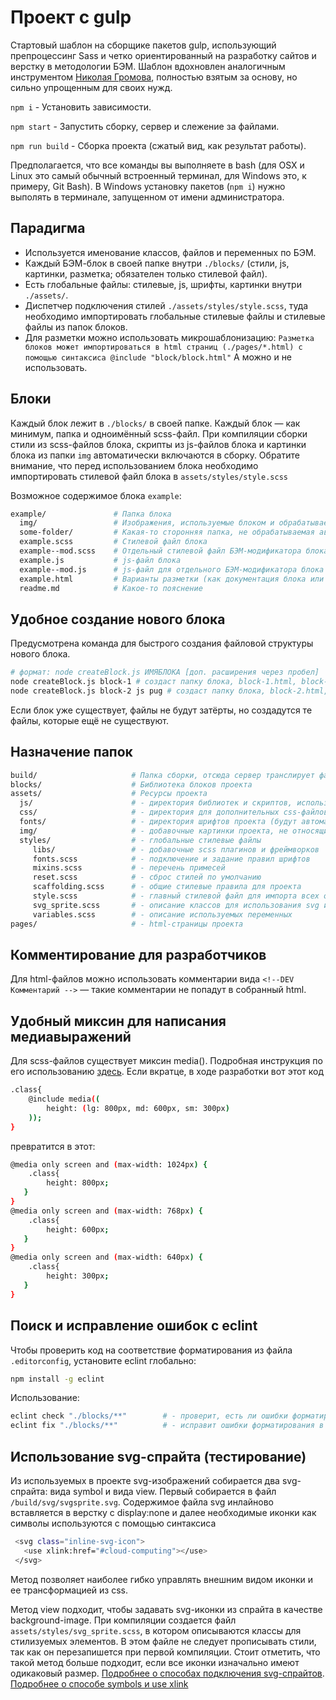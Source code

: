 # Проект с gulp 



Стартовый шаблон на сборщике пакетов gulp, использующий препроцессинг Sass и четко ориентированный на
разработку сайтов и верстку в методологии БЭМ. Шаблон вдохновлен аналогичным инструментом [Николая Громова](https://github.com/nicothin),
полностью взятым за основу, но сильно упрощенным для своих нужд.



` npm i ` - Установить зависимости.

` npm start ` - Запустить сборку, сервер и слежение за файлами.

` npm run build ` - Сборка проекта (сжатый вид, как результат работы).


Предполагается, что все команды вы выполняете в bash (для OSX и Linux это самый обычный встроенный терминал, для Windows это, к примеру, Git Bash). В Windows установку пакетов (`npm i`) нужно выполять в терминале, запущенном от имени администратора.



## Парадигма

- Используется именование классов, файлов и переменных по БЭМ.
- Каждый БЭМ-блок в своей папке внутри `./blocks/` (стили, js, картинки, разметка; обязателен только стилевой файл).
- Есть глобальные файлы: стилевые, js, шрифты, картинки внутри `./assets/`.
- Диспетчер подключения стилей `./assets/styles/style.scss`, туда необходимо импортировать глобальные стилевые файлы и стилевые файлы из папок блоков.
- Для разметки можно использовать микрошаблонизацию:
  `Разметка блоков может импортироваться в html страниц (./pages/*.html) с помощью синтаксиса @include "block/block.html"`
  А можно и не использовать.



## Блоки

Каждый блок лежит в `./blocks/` в своей папке. Каждый блок — как минимум, папка и одноимённый scss-файл.
При компиляции сборки стили из scss-файлов блока, скрипты из js-файлов блока и картинки блока из папки `img` автоматически включаются в сборку.
Обратите внимание, что перед использованием блока необходимо импортировать стилевой файл блока в `assets/styles/style.scss`

Возможное содержимое блока `example`:

```bash
example/               # Папка блока
  img/                 # Изображения, используемые блоком и обрабатываемые автоматикой сборки
  some-folder/         # Какая-то сторонняя папка, не обрабатываемая автоматикой
  example.scss         # Стилевой файл блока
  example--mod.scss    # Отдельный стилевой файл БЭМ-модификатора блока
  example.js           # js-файл блока
  example--mod.js      # js-файл для отдельного БЭМ-модификатора блока
  example.html         # Варианты разметки (как документация блока или как вставляемый микрошаблонизатором фрагмент)
  readme.md            # Какое-то пояснение
```



## Удобное создание нового блока

Предусмотрена команда для быстрого создания файловой структуры нового блока.

```bash
# формат: node createBlock.js ИМЯБЛОКА [доп. расширения через пробел]
node createBlock.js block-1 # создаст папку блока, block-1.html, block-1.scss и подпапку img/ для этого блока
node createBlock.js block-2 js pug # создаст папку блока, block-2.html, block-2.scss, block-2.js, block-2.pug и подпапку img/ для этого блока
```

Если блок уже существует, файлы не будут затёрты, но создадутся те файлы, которые ещё не существуют.



## Назначение папок

```bash
build/                     # Папка сборки, отсюда сервер транслирует файлы.
blocks/                    # Библиотека блоков проекта
assets/                    # Ресурсы проекта
  js/                      # - директория библиотек и скриптов, использующихся в проекте
  css/                     # - директория для дополнительных css-файлов, подключаемых отдельно от style.min.css (например, стили для плагинов)
  fonts/                   # - директория шрифтов проекта (будут автоматически скопированы в папку сборки)
  img/                     # - добавочные картинки проекта, не относящиеся к блокам
  styles/                  # - глобальные стилевые файлы 
     libs/                 # - добавочные scss плагинов и фреймворков
     fonts.scss            # - подключение и задание правил шрифтов
     mixins.scss           # - перечень примесей
     reset.scss            # - сброс стилей по умолчанию
     scaffolding.scss      # - общие стилевые правила для проекта
     style.scss            # - главный стилевой файл для импорта всех остальных
     svg_sprite.scss       # - описание классов для использования svg из спрайта в качестве background-image
     variables.scss        # - описание используемых переменных
pages/                     # - html-страницы проекта
```



## Комментирование для разработчиков

Для html-файлов можно использовать комментарии вида `<!--DEV Комментарий -->` — такие комментарии не попадут в собранный html.


## Удобный миксин для написания медиавыражений

Для scss-файлов существует миксин media(). Подробная инструкция по его использованию [здесь](https://habr.com/post/352686/).
Если вкратце, в ходе разработки вот этот код 

```bash
.class{
    @include media((
        height: (lg: 800px, md: 600px, sm: 300px)
    ));
}
```

превратится в этот:

```bash
@media only screen and (max-width: 1024px) {
    .class{
        height: 800px;
   }
}
@media only screen and (max-width: 768px) {
    .class{
        height: 600px;
   }
}
@media only screen and (max-width: 640px) {
    .class{
        height: 300px;
   }
}
```


## Поиск и исправление ошибок с eclint

Чтобы проверить код на соответствие форматирования из файла `.editorconfig`, установите eclint глобально:

```bash
npm install -g eclint
```

Использование:

```bash
eclint check "./blocks/**"        # - проверит, есть ли ошибки форматирования в указанной папке
eclint fix "./blocks/**"          # - исправит ошибки форматирования в указанной папке
```


## Использование svg-спрайта (тестирование)

Из используемых в проекте svg-изображений собирается два svg-спрайта: вида symbol и вида view. 
Первый собирается в файл `/build/svg/svgsprite.svg`. Содержимое файла svg инлайново вставляется в верстку с display:none и далее необходимые иконки как символы используются с помощью синтаксиса 

```bash
 <svg class="inline-svg-icon">
   <use xlink:href="#cloud-computing"></use>
 </svg>
 ```
 
Метод позволяет наиболее гибко управлять внешним видом иконки и ее трансформацией из css.
 
Метод view подходит, чтобы задавать svg-иконки из спрайта в качестве background-image. При компиляции создается файл `assets/styles/svg_sprite.scss`, в котором описываются классы для стилизуемых элементов. В этом файле не следует прописывать стили, так как он перезапишется при первой компиляции. Стоит отметить, что такой метод больше подходит, если все иконки изначально имеют одикаковый размер. 
[Подробнее о способах подключения svg-спрайтов](https://uwebdesign.ru/svg-sprites/).
[Подробнее о способе symbols и use xlink](http://dreamhelg.ru/2017/02/symbol-svg-sprite-detail-guide/)